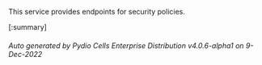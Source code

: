 






This service provides endpoints for security policies.

[:summary]

###### Auto generated by Pydio Cells Enterprise Distribution v4.0.6-alpha1 on 9-Dec-2022
